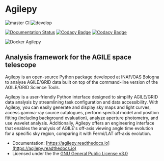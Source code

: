 # Agilepy
![master CI](https://github.com/AGILESCIENCE/Agilepy/actions/workflows/continuous-integration-workflow.yaml/badge.svg?branch=master)
![develop](https://github.com/AGILESCIENCE/Agilepy/actions/workflows/continuous-integration-workflow.yaml/badge.svg)

[![Documentation Status](https://readthedocs.org/projects/agilepy/badge/?version=latest)](https://agilepy.readthedocs.io/en/latest/?badge=latest)
[![Codacy Badge](https://api.codacy.com/project/badge/Grade/1729ff523c6546188e94006ef0c8c594)](https://www.codacy.com/gh/AGILESCIENCE/Agilepy?utm_source=github.com&amp;utm_medium=referral&amp;utm_content=AGILESCIENCE/Agilepy&amp;utm_campaign=Badge_Grade)
[![Codacy Badge](https://api.codacy.com/project/badge/Coverage/1729ff523c6546188e94006ef0c8c594)](https://www.codacy.com/gh/AGILESCIENCE/Agilepy?utm_source=github.com&amp;utm_medium=referral&amp;utm_content=AGILESCIENCE/Agilepy&amp;utm_campaign=Badge_Coverage)

![Docker Agilepy](https://img.shields.io/docker/v/agilescience/agilepy?label=Agilepy&logo=Docker&sort=date)

## Analysis framework for the AGILE space telescope

Agilepy is an open-source Python package developed at INAF/OAS Bologna to analyse AGILE/GRID data built on top of the command-line version of the AGILE/GRID Science Tools.

Agilepy is a user-friendly Python interface designed to simplify AGILE/GRID data analysis by streamlining task configuration and data accessibility. With Agilepy, you can easily generate and display sky maps and light curves, access gamma-ray source catalogues, perform spectral model and position fitting (including background evaluation), analyze aperture photometry, and use wavelet analysis. Additionally, Agilepy offers an engineering interface that enables the analysis of AGILE's off-axis viewing angle time evolution for a specific sky region, comparing it with Fermi/LAT off-axis evolution.


  * Documentation: [https://agilepy.readthedocs.io](https://agilepy.readthedocs.io)
  * Licensed under the the [GNU General Public License v3.0](https://github.com/AGILESCIENCE/Agilepy/blob/master/LICENSE)
